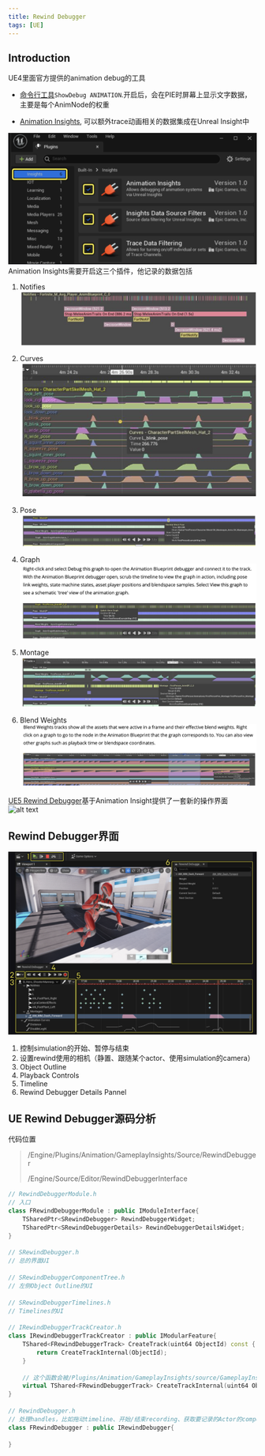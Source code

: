 ```yaml
---
title: Rewind Debugger
tags: [UE]
---
```

## Introduction
UE4里面官方提供的animation debug的工具
* [命令行工具](https://docs.unrealengine.com/4.27/en-US/AnimatingObjects/SkeletalMeshAnimation/AnimationProductivityTipsAndTricks/)`ShowDebug ANIMATION`.开启后，会在PIE时屏幕上显示文字数据，主要是每个AnimNode的权重

* [Animation Insights](https://docs.unrealengine.com/4.27/en-US/TestingAndOptimization/PerformanceAndProfiling/UnrealInsights/AnimationInsights/), 可以额外trace动画相关的数据集成在Unreal Insight中

![alt text](images/image-6.png)
Animation Insights需要开启这三个插件，他记录的数据包括
1. Notifies
![alt text](images/image.png)

2. Curves
![alt text](images/image-1.png)

3. Pose
![alt text](images/image-2.png)

4. Graph
![alt text](images/image-3.png)

5. Montage
![alt text](images/image-4.png)

6. Blend Weights
![alt text](images/image-5.png)

[UE5 Rewind Debugger](https://dev.epicgames.com/documentation/en-us/unreal-engine/animation-rewind-debugger-in-unreal-engine)基于Animation Insight提供了一套新的操作界面
![alt text](images/debugdemo.gif)

## Rewind Debugger界面

![alt text](images/image-7.png)
1. 控制simulation的开始、暂停与结束
2. 设置rewind使用的相机（静置、跟随某个actor、使用simulation的camera）
3. Object Outline
4. Playback Controls
5. Timeline
6. Rewind Debugger Details Pannel

## UE Rewind Debugger源码分析
代码位置
> /Engine/Plugins/Animation/GameplayInsights/Source/RewindDebugger
> 
> /Engine/Source/Editor/RewindDebuggerInterface

```cpp
// RewindDebuggerModule.h
// 入口
class FRewindDebuggerModule : public IModuleInterface{
    TSharedPtr<SRewindDebugger> RewindDebuggerWidget;
    TSharedPtr<SRewindDebuggerDetails> RewindDebuggerDetailsWidget;
}

// SRewindDebugger.h
// 总的界面UI

// SRewindDebuggerComponentTree.h
// 左侧Object Outline的UI

// SRewindDebuggerTimelines.h
// Timelines的UI

// IRewindDebuggerTrackCreator.h
class IRewindDebuggerTrackCreator : public IModularFeature{
    TShared<FRewindDebuggerTrack> CreateTrack(uint64 ObjectId) const {
        return CreateTrackInternal(ObjectId);
    }

    // 这个函数会被/Plugins/Animation/GameplayInsights/source/GameplayInsights中的一系列函数重写
    virtual TShared<FRewindDebuggerTrack> CreateTrackInternal(uint64 ObjectId) const;
}

// RewindDebugger.h
// 处理handles，比如拖动timeline、开始/结束recording、获取要记录的Actor的components
class FRewindDebugger : public IRewindDebugger{

}



```
